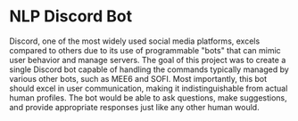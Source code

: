 # NLP Discord Bot

Discord, one of the most widely used social media platforms, excels compared to others due to its use of programmable "bots" that can mimic user behavior and manage servers. The goal of this project was to create a single Discord bot capable of handling the commands typically managed by various other bots, such as MEE6 and SOFI. Most importantly, this bot should excel in user communication, making it indistinguishable from actual human profiles. The bot would be able to ask questions, make suggestions, and provide appropriate responses just like any other human would.
